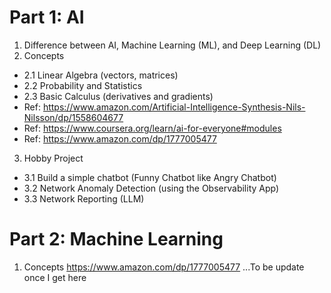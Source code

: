 # Part 1: AI
1. Difference between AI, Machine Learning (ML), and Deep Learning (DL)
2. Concepts
- 2.1 Linear Algebra (vectors, matrices)
- 2.2 Probability and Statistics
- 2.3 Basic Calculus (derivatives and gradients)
- Ref: https://www.amazon.com/Artificial-Intelligence-Synthesis-Nils-Nilsson/dp/1558604677
- Ref: https://www.coursera.org/learn/ai-for-everyone#modules
- Ref: https://www.amazon.com/dp/1777005477
3. Hobby Project
- 3.1  Build a simple chatbot (Funny Chatbot like Angry Chatbot)
- 3.2  Network Anomaly Detection (using the Observability App)
- 3.3  Network Reporting (LLM)

# Part 2: Machine Learning
1. Concepts https://www.amazon.com/dp/1777005477
...To be update once I get here
